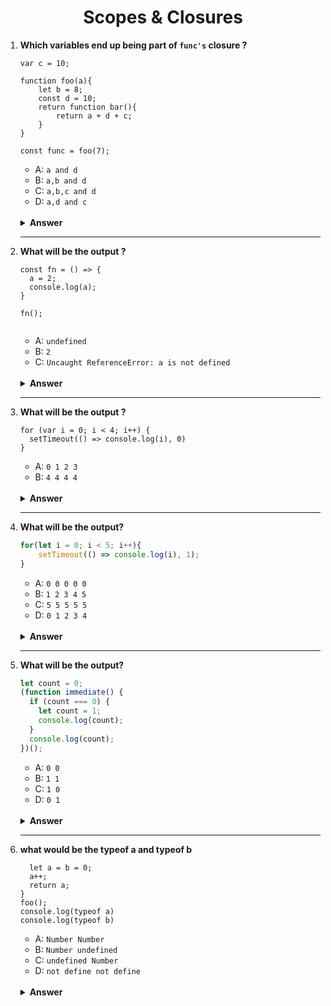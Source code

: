 <div align="center">
  <h1>Scopes & Closures</h1>
</div>

<ol>
<li>

**Which variables end up being part of `func's` closure ?**

```JS
var c = 10;

function foo(a){
    let b = 8;
    const d = 10;
    return function bar(){
        return a + d + c;
    }
}

const func = foo(7);
```

-   A: `a and d`
-   B: `a,b and d`
-   C: `a,b,c and d`
-   D: `a,d and c`

<br/>

<details>
<summary><b>Answer</b></summary>
<p>

#### Option: A

</p>
</details>

</li>

---

<li>

**What will be the output ?**

```JS
const fn = () => {
  a = 2;
  console.log(a);
}

fn();


```

-   A: `undefined`
-   B: `2`
-   C: `Uncaught ReferenceError: a is not defined`

<br/>

<details>
<summary><b>Answer</b></summary>
<p>

#### Option: B

</p>
</details>
</li>
 
  ---

<li>

**What will be the output ?**

```JS
for (var i = 0; i < 4; i++) {
  setTimeout(() => console.log(i), 0)
}

```

-   A: `0 1 2 3`
-   B: `4 4 4 4`

<br/>

<details>
<summary><b>Answer</b></summary>
<p>

#### Option: B

</p>
</details>
</li>

---

<li>

**What will be the output?**

```JavaScript
for(let i = 0; i < 5; i++){
    setTimeout(() => console.log(i), 1);
}
```

-   A: `0 0 0 0 0`
-   B: `1 2 3 4 5`
-   C: `5 5 5 5 5`
-   D: `0 1 2 3 4`

<br/>

<details>
<summary><b>Answer</b></summary>

<p>

#### Option: D

</p>

</details>

</li>

  
---

<li>

**What will be the output?**

```JavaScript
let count = 0;
(function immediate() {
  if (count === 0) {
    let count = 1;
    console.log(count);
  }
  console.log(count);
})();
```

-   A: `0 0`
-   B: `1 1`
-   C: `1 0`
-   D: `0 1`

<br/>

<details>
<summary><b>Answer</b></summary>

<p>

#### Option: C

</p>

</details>

</li>

---

<li>

**what would be the typeof a and typeof b**

````function foo() {
  let a = b = 0;
  a++;
  return a;
}
foo();
console.log(typeof a)
console.log(typeof b)
````
  
-   A: `Number Number`
-   B: `Number undefined`
-   C: `undefined Number`
-   D: `not define not define`

<br/>
  
  <details>
<summary><b>Answer</b></summary>

<p>

#### Option: C

</p>

</details>

</li>
</ol>
